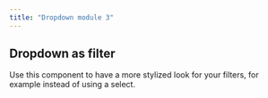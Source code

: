 ```yaml
---
title: "Dropdown module 3"
---
```



## Dropdown as filter

Use this component to have a more stylized look for your filters, for example instead of using a select.


